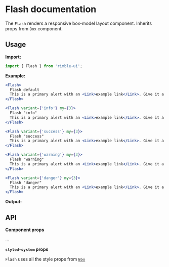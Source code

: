 # Flash documentation

The `Flash` renders a responsive box-model layout component. Inherits props from `Box` component.

## Usage

**Import:**
```jsx
import { Flash } from 'rimble-ui';
```

**Example:**
```jsx
<Flash>
  Flash default
  This is a primary alert with an <Link>example link</Link>. Give it a click if you like.
</Flash>

<Flash variant={'info'} my={3}>
  Flash "info"
  This is a primary alert with an <Link>example link</Link>. Give it a click if you like.
</Flash>

<Flash variant={'success'} my={3}>
  Flash "success"
  This is a primary alert with an <Link>example link</Link>. Give it a click if you like.
</Flash>

<Flash variant={'warning'} my={3}>
  Flash "warning"
  This is a primary alert with an <Link>example link</Link>. Give it a click if you like.
</Flash>

<Flash variant={'danger'} my={3}>
  Flash "danger"
  This is a primary alert with an <Link>example link</Link>. Give it a click if you like.
</Flash>
```

**Output:**
<!-- STORY -->

## API

**Component props**

…

**`styled-system` props**

`Flash` uses all the style props from [`Box`](https://consensys.github.io/rimble-ui/?path=/story/components-layout-box--documentation)
